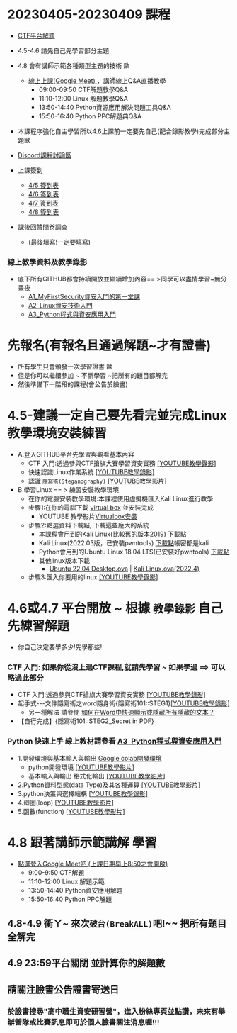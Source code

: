 #  20230405-20230409 課程
- [CTF平台解題](https://120.114.62.212/)
- 4.5-4.6 請先自己先學習部分主題
- 4.8 會有講師示範各種類型主題的技術 歐
  - [線上上課(Google Meet) ](https://meet.google.com/orw-vrcf-ikc)，講師線上Q&A直播教學
    - 09:00-09:50 CTF解題教學Q&A
    - 11:10-12:00 Linux 解題教學Q&A
    - 13:50-14:40 Python資源應用解決問題工具Q&A
    - 15:50-16:40 Python PPC解題典Q&A

- 本課程序強化自主學習所以4.6上課前一定要先自己(配合錄影教學)完成部分主題歐
- [ Discord課程討論區](https://discord.gg/yuGEfwtJvy)
- 上課簽到
  - [ 4/5 簽到表](https://forms.gle/e1Dtw8eKzcXumVMN7)
  - [ 4/6 簽到表](https://forms.gle/xi42veHoWqvwZJ9u5)
  - [ 4/7 簽到表](https://forms.gle/DXzxme4h3QKcFwyz8)
  - [ 4/8 簽到表](https://forms.gle/NMSChkdi7xerSdu48)
- [課後回饋問卷調查](https://forms.gle/WFFpjwFJgDEGiua8A)
  - (最後填寫!一定要填寫)

### 線上教學資料及教學錄影
- 底下所有GITHUB都會持續開放並繼續增加內容== >同學可以盡情學習~無分晝夜
  - [A1_MyFirstSecurity資安入門的第一堂課](https://github.com/MyFirstSecurity2020/20230301)
  - [A2_Linux資安技術入門](https://github.com/MyFirstSecurity2020/20230302)
  - [A3_Python程式與資安應用入門](https://github.com/MyFirstSecurity2020/SF2023A3)

# 先報名(有報名且通過解題~才有證書)
- 所有學生只會頒發一次學習證書 歐
- 但是你可以繼續參加 ~ 不斷學習 ~把所有的題目都解完
- 然後準備下一階段的課程(會公告於臉書)
# 4.5-建議一定自己要先看完並完成Linux教學環境安裝練習
- A.登入GITHUB平台先學習與觀看基本內容
  - CTF 入門:透過參與CTF搶旗大賽學習資安實務  [[YOUTUBE教學錄影]](https://youtu.be/Bcxyx3lJG8w)
  - 快速認識Linux作業系統 [[YOUTUBE教學錄影]](https://youtu.be/0T4o81Vghio)
  - 認識 `隱寫術(Steganography)` [[YOUTUBE教學影片]](https://youtu.be/EJk3l64WPsQ)
- B.學習Linux == > 練習安裝教學環境
  - 在你的電腦安裝教學環境:本課程使用虛擬機匯入Kali Linux進行教學
  - 步驟1:在你的電腦下載 [virtual box](https://www.virtualbox.org/wiki/Downloads) 並安裝完成 
    - YOUTUBE 教學影片[Virtualbox安裝](https://youtu.be/FC0CX71aGnc)
  - 步驟2:點選資料下載點, 下載這些龐大的系統
    - 本課程會用到的Kali Linux(比較舊的版本2019) [下載點](https://drive.google.com/file/d/1m620Z7KAOSUOLdFH92FYLE2NINb-vJsn/view?usp=sharing)
    - Kali Linux(2022.03版，已安裝pwntools) [下載點](https://drive.google.com/file/d/1KPdsctM0NDfqbZPDjW24yek4pzHnZH0U/view?usp=sharing)帳密都是kali
    - Python會用到的Ubuntu Linux 18.04 LTS(已安裝好pwntools)  [下載點](https://drive.google.com/file/d/1aP-qCFP6jKsGYXtKy9ahwZleQSENEi7C/view?usp=sharing)
    - 其他linux版本下載
      - [Ubuntu 22.04 Desktop.ova](https://drive.google.com/file/d/1H8PJ80jzbmQ3P7cGMGdpBofMjqYa3yMp/view?usp=sharing)  | [Kali Linux.ova(2022.4)](https://drive.google.com/file/d/1k6_UUZeb3bzGv4kema0EO95jzQWzLv2E/view?usp=sharing)
  - 步驟3:匯入你要用的linux  [[YOUTUBE教學錄影]](https://youtu.be/GTpQR7fZcwE)

# 4.6或4.7 平台開放 ~ 根據 `教學錄影` 自己先練習解題
- 你自己決定要學多少!先學那些!

### CTF 入門: 如果你從沒上過CTF課程,就請先學習 ~ 如果學過 ==> 可以略過此部分
- CTF 入門:透過參與CTF搶旗大賽學習資安實務  [[YOUTUBE教學錄影]](https://youtu.be/Bcxyx3lJG8w)
- 起手式---文件隱寫術之word隱身術{隱寫術101::STEG1}[[YOUTUBE教學錄影]](https://youtu.be/aeXnuZi3XOk)
  - 另一種解法 請參閱 [如何在Word中快速顯示或隱藏所有隱藏的文本？](https://zh-tw.extendoffice.com/documents/word/906-word-show-hide-hidden-text.html) 
- 【自行完成】{隱寫術101::STEG2_Secret in PDF}

### Python 快速上手  線上教材請參看 [A3_Python程式與資安應用入門](https://github.com/MyFirstSecurity2020/SF2023A3)
- 1.開發環境與基本輸入與輸出 [Google colab開發環境](https://colab.research.google.com/)
  - python開發環境 [[YOUTUBE教學影片]](https://youtu.be/9Doo0hgbpow)
  - 基本輸入與輸出 格式化輸出   [[YOUTUBE教學影片]](https://www.youtube.com/watch?v=3Uy-hgPru8Y)
- 2.Python資料型態(data Type)及其各種運算   [[YOUTUBE教學影片]](https://youtu.be/zCfVPuJWRg8) 
- 3.python決策與選擇結構  [[YOUTUBE教學錄影]](https://youtu.be/qUljGgQj2Tk)
- 4.廻圈(loop)  [[YOUTUBE教學影片]](https://youtu.be/12I7eNHQpgY) 
- 5.函數(function)  [[YOUTUBE教學影片]](https://youtu.be/tRtsxZ73LVk) 

# 4.8 跟著講師示範講解 學習 
- [點選登入Google Meet吧 (上課日期早上8:50才會開啟)](https://meet.google.com/orw-vrcf-ikc)
  - 9:00-9:50 CTF解題
  - 11:10-12:00 Linux 解題示範
  - 13:50-14:40 Python資安應用解題
  - 15:50-16:40 Python PPC解題

## 4.8-4.9 衝ㄚ~ 來次`破台(BreakALL)`吧!~~  把所有題目全解完

## 4.9 23:59平台關閉 並計算你的解題數

## 請關注臉書公告證書寄送日
### 於臉書搜尋"高中職生資安研習營"，進入粉絲專頁並點讚，未來有舉辦營隊或比賽訊息即可於個人臉書關注消息喔!!!


